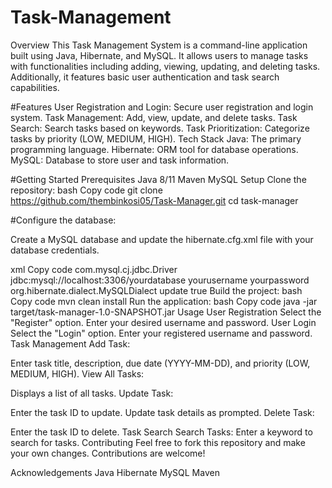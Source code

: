 # Task-Management
Overview
This Task Management System is a command-line application built using Java, Hibernate, and MySQL. It allows users to manage tasks with functionalities including adding, viewing, updating, and deleting tasks. Additionally, it features basic user authentication and task search capabilities.

#Features
User Registration and Login: Secure user registration and login system.
Task Management: Add, view, update, and delete tasks.
Task Search: Search tasks based on keywords.
Task Prioritization: Categorize tasks by priority (LOW, MEDIUM, HIGH).
Tech Stack
Java: The primary programming language.
Hibernate: ORM tool for database operations.
MySQL: Database to store user and task information.

#Getting Started
Prerequisites
Java 8/11
Maven
MySQL
Setup
Clone the repository:
bash
Copy code
git clone https://github.com/thembinkosi05/Task-Manager.git
cd task-manager

#Configure the database:

Create a MySQL database and update the hibernate.cfg.xml file with your database credentials.

xml
Copy code
<hibernate-configuration>
    <session-factory>
        <property name="hibernate.connection.driver_class">com.mysql.cj.jdbc.Driver</property>
        <property name="hibernate.connection.url">jdbc:mysql://localhost:3306/yourdatabase</property>
        <property name="hibernate.connection.username">yourusername</property>
        <property name="hibernate.connection.password">yourpassword</property>
        <property name="hibernate.dialect">org.hibernate.dialect.MySQLDialect</property>
        <property name="hibernate.hbm2ddl.auto">update</property>
        <property name="show_sql">true</property>
    </session-factory>
</hibernate-configuration>
Build the project:
bash
Copy code
mvn clean install
Run the application:
bash
Copy code
java -jar target/task-manager-1.0-SNAPSHOT.jar
Usage
User Registration
Select the "Register" option.
Enter your desired username and password.
User Login
Select the "Login" option.
Enter your registered username and password.
Task Management
Add Task:

Enter task title, description, due date (YYYY-MM-DD), and priority (LOW, MEDIUM, HIGH).
View All Tasks:

Displays a list of all tasks.
Update Task:

Enter the task ID to update.
Update task details as prompted.
Delete Task:

Enter the task ID to delete.
Task Search
Search Tasks:
Enter a keyword to search for tasks.
Contributing
Feel free to fork this repository and make your own changes. Contributions are welcome!


Acknowledgements
Java
Hibernate
MySQL
Maven
